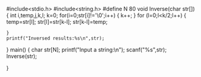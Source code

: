 #include<stdio.h>
#include<string.h>
#define N 80
void Inverse(char str[])
{
    int i,temp,j,k,l;
    k=0;
    for(i=0;str[i]!='\0';i++)
    {
        k++;
    }
    for (l=0;l<k/2;l++)
    {
        temp=str[l];
        str[l]=str[k-l];
        str[k-l]=temp;
 
    }
    printf("Inversed results:%s\n",str);
}
main()
{
    char str[N];
    printf("Input a string:\n");
   scanf("%s",str);
    Inverse(str);
 
}
